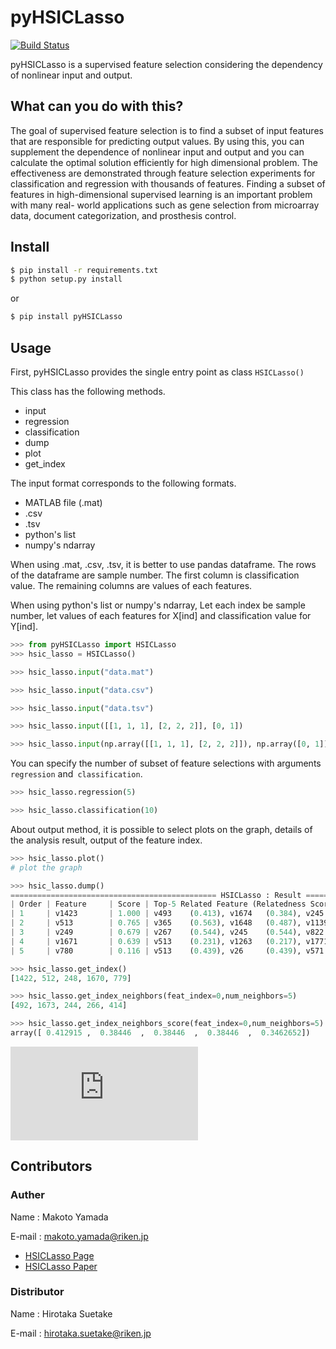 # pyHSICLasso
[![Build Status](https://travis-ci.org/riken-aip/pyHSICLasso.svg?branch=master)](https://travis-ci.org/riken-aip/pyHSICLasso)

pyHSICLasso is a supervised feature selection considering the dependency of nonlinear input and output.

## What can you do with this?
The goal of supervised feature selection is to find a subset of input features that are responsible for predicting output values. By using this, you can supplement the dependence of nonlinear input and output and you can calculate the optimal solution efficiently for high dimensional problem. The effectiveness are demonstrated through feature selection experiments for classification and regression with thousands of features. Finding a subset of features in high-dimensional supervised learning is an important problem with many real- world applications such as gene selection from microarray data, document categorization, and prosthesis control.

## Install
```sh
$ pip install -r requirements.txt
$ python setup.py install
```

or  

```sh
$ pip install pyHSICLasso
```

## Usage
First, pyHSICLasso provides the single entry point as class `HSICLasso()`

This class has the following methods.

- input
- regression
- classification
- dump
- plot
- get_index

The input format corresponds to the following formats.

- MATLAB file (.mat)
- .csv
- .tsv
- python's list
- numpy's ndarray

When using .mat, .csv, .tsv, it is better to use pandas dataframe. The rows of the dataframe are  sample number. The first column is classification value. The remaining columns are values of each features.

When using python's list or numpy's ndarray, Let each index be sample number, let values of each features for X[ind] and classification value for Y[ind].

```py
>>> from pyHSICLasso import HSICLasso
>>> hsic_lasso = HSICLasso()

>>> hsic_lasso.input("data.mat")

>>> hsic_lasso.input("data.csv")

>>> hsic_lasso.input("data.tsv")

>>> hsic_lasso.input([[1, 1, 1], [2, 2, 2]], [0, 1])

>>> hsic_lasso.input(np.array([[1, 1, 1], [2, 2, 2]]), np.array([0, 1]))
```

You can specify the number of subset of feature selections with arguments `regression` and` classification`.

```py
>>> hsic_lasso.regression(5)

>>> hsic_lasso.classification(10)
```

About output method, it is possible to select plots on the graph, details of the analysis result, output of the feature index.

```py
>>> hsic_lasso.plot()
# plot the graph

>>> hsic_lasso.dump()
============================================== HSICLasso : Result ==================================================
| Order | Feature     | Score | Top-5 Related Feature (Relatedness Score)                                          |
| 1     | v1423       | 1.000 | v493    (0.413), v1674   (0.384), v245    (0.384), v267    (0.384), v415    (0.346)|
| 2     | v513        | 0.765 | v365    (0.563), v1648   (0.487), v1139   (0.456), v1912   (0.450), v241    (0.446)|
| 3     | v249        | 0.679 | v267    (0.544), v245    (0.544), v822    (0.381), v824    (0.374), v1897   (0.343)|
| 4     | v1671       | 0.639 | v513    (0.231), v1263   (0.217), v1771   (0.202), v1912   (0.197), v187    (0.179)|
| 5     | v780        | 0.116 | v513    (0.439), v26     (0.439), v571    (0.410), v127    (0.369), v91     (0.361)|

>>> hsic_lasso.get_index()
[1422, 512, 248, 1670, 779]

>>> hsic_lasso.get_index_neighbors(feat_index=0,num_neighbors=5)
[492, 1673, 244, 266, 414]

>>> hsic_lasso.get_index_neighbors_score(feat_index=0,num_neighbors=5)
array([ 0.412915 ,  0.38446  ,  0.38446  ,  0.38446  ,  0.3462652])

```
![graph](https://www.fastpic.jp/images.php?file=6530104232.png)


## Contributors
### Auther
Name : Makoto Yamada

E-mail : makoto.yamada@riken.jp

- [HSICLasso Page](http://www.makotoyamada-ml.com/hsiclasso.html)
- [HSICLasso Paper](https://arxiv.org/pdf/1202.0515.pdf)

### Distributor
Name : Hirotaka Suetake

E-mail : hirotaka.suetake@riken.jp
